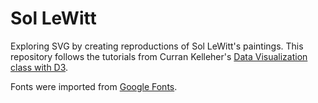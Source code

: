 # Sol LeWitt

Exploring SVG by creating reproductions of Sol LeWitt's paintings. This repository follows the tutorials from Curran Kelleher's [Data Visualization class with D3](https://www.youtube.com/watch?v=xkBheRZTkaw).

Fonts were imported from [Google Fonts](https://fonts.google.com/).